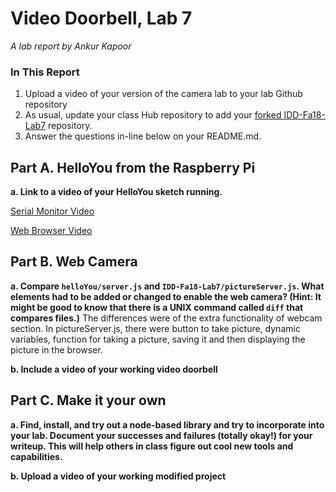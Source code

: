 # Video Doorbell, Lab 7

*A lab report by Ankur Kapoor*

### In This Report

1. Upload a video of your version of the camera lab to your lab Github repository
1. As usual, update your class Hub repository to add your [forked IDD-Fa18-Lab7](/FAR-Lab/IDD-Fa18-Lab7) repository.
1. Answer the questions in-line below on your README.md.

## Part A. HelloYou from the Raspberry Pi

**a. Link to a video of your HelloYou sketch running.**

[Serial Monitor Video](https://www.youtube.com/watch?v=YJl9yuUBB1E)

[Web Browser Video](https://www.youtube.com/watch?v=lA-_k7IY6Ig)

## Part B. Web Camera

**a. Compare `helloYou/server.js` and `IDD-Fa18-Lab7/pictureServer.js`. What elements had to be added or changed to enable the web camera? (Hint: It might be good to know that there is a UNIX command called `diff` that compares files.)**
The differences were of the extra functionality of webcam section. In pictureServer.js, there were button to take picture, dynamic variables, function for taking a picture, saving it and then displaying the picture in the browser.  


**b. Include a video of your working video doorbell**

## Part C. Make it your own

**a. Find, install, and try out a node-based library and try to incorporate into your lab. Document your successes and failures (totally okay!) for your writeup. This will help others in class figure out cool new tools and capabilities.**

**b. Upload a video of your working modified project**
